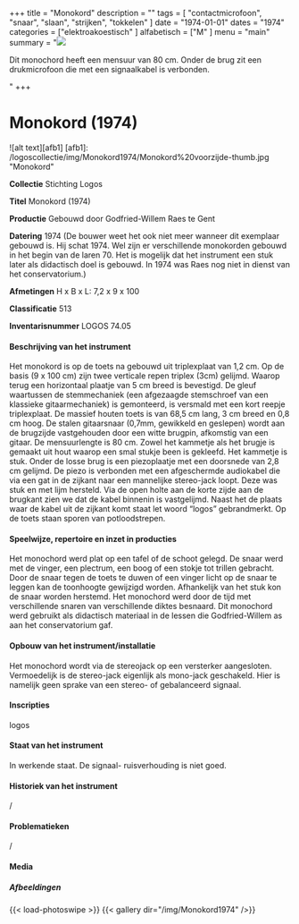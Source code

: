 ﻿+++
title = "Monokord"
description = ""
tags = [ "contactmicrofoon", "snaar", "slaan", "strijken", "tokkelen"
]
date = "1974-01-01"
dates = "1974"
categories = ["elektroakoestisch"
]
alfabetisch = ["M"
]
menu = "main"
summary = "<a href='/logoscollectie/1974/monokord1974'><img src='/logoscollectie/img/Monokord1974/Monokord%20voorzijde-thumb.jpg'></a><p>Dit monochord heeft een mensuur van 80 cm. Onder de brug zit een drukmicrofoon die met een signaalkabel is verbonden.</p>"
+++


# Monokord (1974)

![alt text][afb1]
[afb1]: /logoscollectie/img/Monokord1974/Monokord%20voorzijde-thumb.jpg "Monokord"

**Collectie** 
Stichting Logos

**Titel**
Monokord (1974)

**Productie**
Gebouwd door Godfried-Willem Raes te Gent

**Datering**
1974
(De bouwer weet het ook niet meer wanneer dit exemplaar gebouwd is. Hij schat 1974. Wel zijn er verschillende monokorden gebouwd in het begin van de laren 70. Het is mogelijk dat het instrument een stuk later als didactisch doel is gebouwd. In 1974 was Raes nog niet in dienst van het conservatorium.)  


**Afmetingen**
H x B x L: 7,2 x 9 x 100

**Classificatie**
513

**Inventarisnummer**
LOGOS 74.05

#### Beschrijving van het instrument
Het monokord is op de toets na gebouwd uit triplexplaat van 1,2 cm. Op de basis (9 x 100 cm) zijn twee verticale repen triplex (3cm) gelijmd. Waarop terug een horizontaal plaatje van 5 cm breed is bevestigd. De gleuf waartussen de stemmechaniek (een afgezaagde stemschroef van een klassieke gitaarmechaniek) is gemonteerd, is versmald met een kort reepje triplexplaat. De massief houten toets is van 68,5 cm lang, 3 cm breed en 0,8 cm hoog. De stalen gitaarsnaar (0,7mm, gewikkeld en geslepen) wordt aan de brugzijde vastgehouden door een witte brugpin, afkomstig van een gitaar. De mensuurlengte is 80 cm. Zowel het kammetje als het brugje is gemaakt uit hout waarop een smal stukje been is gekleefd. Het kammetje is stuk. Onder de losse brug is een piezoplaatje met een doorsnede van 2,8 cm gelijmd. De piezo is verbonden met een afgeschermde audiokabel die via een gat in de zijkant naar een mannelijke stereo-jack loopt. Deze was stuk en met lijm hersteld. Via de open holte aan de korte zijde aan de brugkant zien we dat de kabel binnenin is vastgelijmd. Naast het de plaats waar de kabel uit de zijkant komt staat let woord “logos” gebrandmerkt. Op de toets staan sporen van potloodstrepen.

#### Speelwijze, repertoire en inzet in producties
Het monochord werd plat op een tafel of de schoot gelegd. De snaar werd met de vinger, een plectrum, een boog of een stokje tot trillen gebracht. Door de snaar tegen de toets te duwen of een vinger licht op de snaar te leggen kan de toonhoogte gewijzigd worden. Afhankelijk van het stuk kon de snaar worden herstemd. Het monochord werd door de tijd met verschillende snaren van verschillende diktes besnaard. Dit monochord werd gebruikt als didactisch materiaal in de lessen die Godfried-Willem as aan het conservatorium gaf.

#### Opbouw van het instrument/installatie
Het monochord wordt via de stereojack op een versterker aangesloten. Vermoedelijk is de stereo-jack eigenlijk als mono-jack geschakeld. Hier is namelijk geen sprake van een stereo- of gebalanceerd signaal.

#### Inscripties
logos

#### Staat van het instrument
In werkende staat. De signaal- ruisverhouding is niet goed.

#### Historiek van het instrument
/

#### Problematieken
/

#### Media
##### Afbeeldingen
{{< load-photoswipe >}}
{{< gallery dir="/img/Monokord1974" />}}